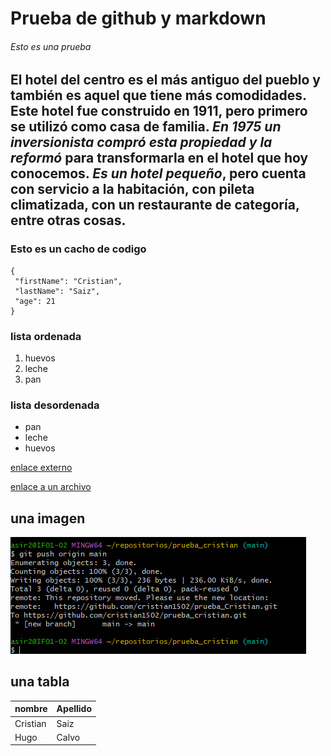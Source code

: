 # Prueba de github y markdown

###### Esto es una prueba


El hotel del centro es el **más antiguo** del pueblo y también es aquel que tiene más comodidades. Este hotel fue construido en 1911, pero primero se utilizó como casa de familia. ***En 1975 un inversionista compró esta propiedad y la reformó*** para transformarla en el hotel que hoy conocemos. *Es un hotel pequeño*, pero cuenta con servicio a la habitación, con pileta climatizada, con un restaurante de categoría, entre otras cosas.
----
 ### Esto es un cacho de codigo
 ```
{
  "firstName": "Cristian",
  "lastName": "Saiz",
  "age": 21
}
```

### lista ordenada
1. huevos
2. leche
3. pan

### lista desordenada
* pan
* leche
* huevos

[enlace externo](https://www.google.es)

[enlace a un archivo](D:\Usuarios\asir2\repositorios\prueba_cristian\taller4.md)
## una imagen
![captura](capturas/Captura.PNG)

## una tabla

| nombre | Apellido |
| ----------- | ----------- |
| Cristian | Saiz |
| Hugo | Calvo |